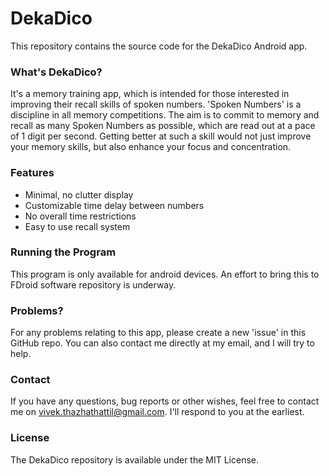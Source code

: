 # DekaDico

This repository contains the source code for the DekaDico Android app.

### What's DekaDico?

It's a memory training app, which is intended for those interested in improving their recall skills of spoken numbers. 'Spoken Numbers' is a discipline in all memory competitions. The aim is to commit to memory and recall as many Spoken Numbers as possible, which are read out at a pace of 1 digit per second. Getting better at such a skill would not just improve your memory skills, but also enhance your focus and concentration.

### Features

- Minimal, no clutter display
- Customizable time delay between numbers
- No overall time restrictions
- Easy to use recall system

### Running the Program

This program is only available for android devices. An effort to bring this to FDroid software repository is underway.

### Problems?

For any problems relating to this app, please create a new 'issue' in this GitHub repo. You can also contact me directly at my email, and I will try to help.

### Contact

If you have any questions, bug reports or other wishes, feel free to contact me on vivek.thazhathattil@gmail.com. I'll respond to you at the earliest.

### License

The DekaDico repository is available under the MIT License.
